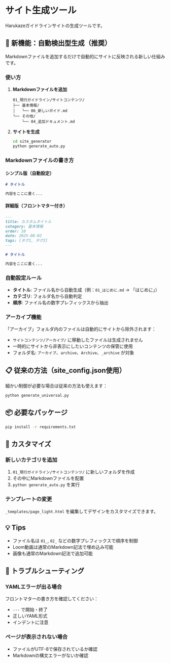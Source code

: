 # サイト生成ツール

Harukazeガイドラインサイトの生成ツールです。

## 🚀 新機能：自動検出型生成（推奨）

Markdownファイルを追加するだけで自動的にサイトに反映される新しい仕組みです。

### 使い方

1. **Markdownファイルを追加**
   ```
   01_現行ガイドライン/サイトコンテンツ/
   ├── 基本情報/
   │   └── 06_新しいガイド.md
   └── その他/
       └── 04_追加ドキュメント.md
   ```

2. **サイトを生成**
   ```bash
   cd site_generator
   python generate_auto.py
   ```

### Markdownファイルの書き方

#### シンプル版（自動設定）
```markdown
# タイトル

内容をここに書く...
```

#### 詳細版（フロントマター付き）
```markdown
---
title: カスタムタイトル
category: 基本情報
order: 10
date: 2025-08-02
tags: [タグ1, タグ2]
---

# タイトル

内容をここに書く...
```

### 自動設定ルール

- **タイトル**: ファイル名から自動生成（例：`01_はじめに.md` → 「はじめに」）
- **カテゴリ**: フォルダ名から自動判定
- **順序**: ファイル名の数字プレフィックスから抽出

### アーカイブ機能

「アーカイブ」フォルダ内のファイルは自動的にサイトから除外されます：
- `サイトコンテンツ/アーカイブ/` に移動したファイルは生成されません
- 一時的にサイトから非表示にしたいコンテンツの保管に使用
- フォルダ名: `アーカイブ`、`archive`、`Archive`、`_archive` が対象

## 📋 従来の方法（site_config.json使用）

細かい制御が必要な場合は従来の方法も使えます：

```bash
python generate_universal.py
```

## 📦 必要なパッケージ

```bash
pip install -r requirements.txt
```

## 🔧 カスタマイズ

### 新しいカテゴリを追加

1. `01_現行ガイドライン/サイトコンテンツ/` に新しいフォルダを作成
2. その中にMarkdownファイルを配置
3. `python generate_auto.py` を実行

### テンプレートの変更

`_templates/page_light.html` を編集してデザインをカスタマイズできます。

## 💡 Tips

- ファイル名は `01_`, `02_` などの数字プレフィックスで順序を制御
- Loom動画は通常のMarkdown記法で埋め込み可能
- 画像も通常のMarkdown記法で追加可能

## 🐛 トラブルシューティング

### YAMLエラーが出る場合

フロントマターの書き方を確認してください：
- `---` で開始・終了
- 正しいYAML形式
- インデントに注意

### ページが表示されない場合

- ファイルがUTF-8で保存されているか確認
- Markdownの構文エラーがないか確認